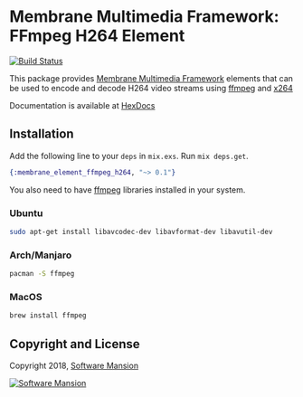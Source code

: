 # Membrane Multimedia Framework: FFmpeg H264 Element

[![Build Status](https://travis-ci.com/membraneframework/membrane-element-ffmpeg-h264.svg?branch=master)](https://travis-ci.com/membraneframework/membrane-element-ffmpeg-h264)

This package provides [Membrane Multimedia Framework](https://membraneframework.org)
elements that can be used to encode and decode H264 video streams using [ffmpeg](https://www.ffmpeg.org)
and [x264](https://www.videolan.org/developers/x264.html)

Documentation is available at [HexDocs](https://hexdocs.pm/membrane_element_ffmpeg_h264/)


## Installation

Add the following line to your `deps` in `mix.exs`. Run `mix deps.get`.

```elixir
{:membrane_element_ffmpeg_h264, "~> 0.1"}
```

You also need to have [ffmpeg](https://www.ffmpeg.org) libraries installed in your system.


### Ubuntu

```bash
sudo apt-get install libavcodec-dev libavformat-dev libavutil-dev
```

### Arch/Manjaro

```bash
pacman -S ffmpeg
```

### MacOS

```bash
brew install ffmpeg
```

## Copyright and License

Copyright 2018, [Software Mansion](https://swmansion.com/?utm_source=git&utm_medium=readme&utm_campaign=membrane)

[![Software Mansion](https://membraneframework.github.io/static/logo/swm_logo_readme.png)](https://swmansion.com/?utm_source=git&utm_medium=readme&utm_campaign=membrane)

